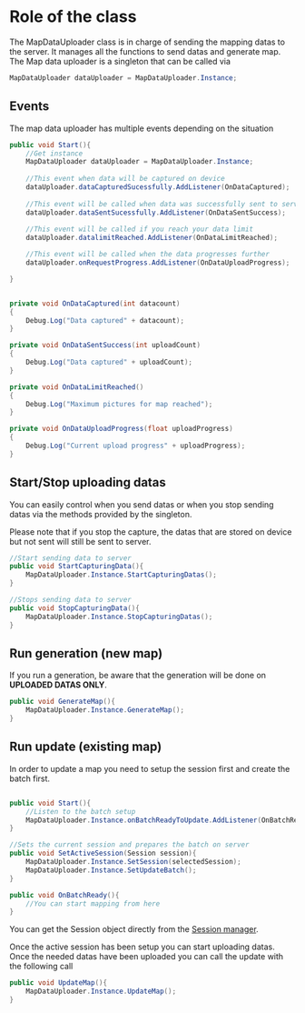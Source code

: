 # Role of the class 
The MapDataUploader class is in charge of sending the mapping datas to the server. It manages all the functions to send datas and generate map.
The Map data uploader is a singleton that can be called via 
```cs
MapDataUploader dataUploader = MapDataUploader.Instance;
```

## Events
The map data uploader has multiple events depending on the situation
```cs
public void Start(){
    //Get instance
    MapDataUploader dataUploader = MapDataUploader.Instance;
    
    //This event when data will be captured on device
    dataUploader.dataCapturedSucessfully.AddListener(OnDataCaptured);
    
    //This event will be called when data was successfully sent to server
    dataUploader.dataSentSucessfully.AddListener(OnDataSentSuccess);
    
    //This event will be called if you reach your data limit
    dataUploader.datalimitReached.AddListener(OnDataLimitReached);

    //This event will be called when the data progresses further
    dataUploader.onRequestProgress.AddListener(OnDataUploadProgress);

}


private void OnDataCaptured(int datacount)
{
    Debug.Log("Data captured" + datacount);
}

private void OnDataSentSuccess(int uploadCount)
{
    Debug.Log("Data captured" + uploadCount);
}

private void OnDataLimitReached()
{
    Debug.Log("Maximum pictures for map reached");
}

private void OnDataUploadProgress(float uploadProgress)
{
    Debug.Log("Current upload progress" + uploadProgress);
}
```

## Start/Stop uploading datas
You can easily control when you send datas or when you stop sending datas via the methods provided by the singleton.

Please note that if you stop the capture, the datas that are stored on device but not sent will still be sent to server.
```cs
//Start sending data to server
public void StartCapturingData(){
    MapDataUploader.Instance.StartCapturingDatas();
}

//Stops sending data to server
public void StopCapturingData(){
    MapDataUploader.Instance.StopCapturingDatas();
}
```

## Run generation (new map)
If you run a generation, be aware that the generation will be done on **UPLOADED DATAS ONLY**.

```cs
public void GenerateMap(){
    MapDataUploader.Instance.GenerateMap();
}
```

## Run update (existing map)
In order to update a map you need to setup the session first and create the batch first.
```cs

public void Start(){
    //Listen to the batch setup
    MapDataUploader.Instance.onBatchReadyToUpdate.AddListener(OnBatchReady);
}

//Sets the current session and prepares the batch on server
public void SetActiveSession(Session session){
    MapDataUploader.Instance.SetSession(selectedSession);
    MapDataUploader.Instance.SetUpdateBatch();
}

public void OnBatchReady(){
    //You can start mapping from here
}
```

You can get the Session object directly from the [Session manager](my_objects.md).


Once the active session has been setup you can start uploading datas. Once the needed datas have been uploaded you can call the update with the following call

```cs
public void UpdateMap(){
    MapDataUploader.Instance.UpdateMap();
}
```
